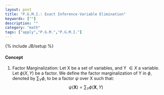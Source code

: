 ```yaml
---
layout: post
title: "P.G.M.I.: Exact Inference-Variable Elimination"
keywords: [""] 
description: ""
category: "math"
tags: ["apply","P.G.M.","P.G.M.I."]
---
```

{% include JB/setup %}

#### Concept
1. Factor Marginalization: Let X be a set of variables, and Y $\in X$ a
   variable. Let $\phi(X,Y)$ be a factor. We define the factor marginalization
   of Y in $\phi$, denoted by $\sum_Y \phi$, to be a factor $\psi$ over X such
   that: <br />
$$
\psi(\boldsymbol{X})=\sum_{Y} \phi(\boldsymbol{X}, Y)
$$



